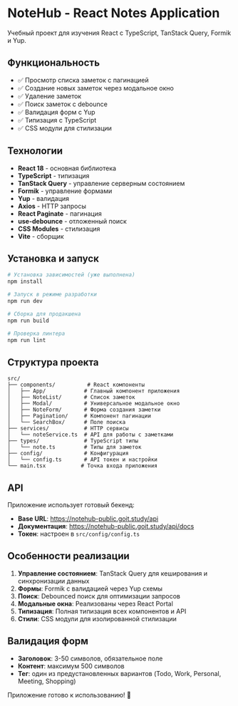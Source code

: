 # NoteHub - React Notes Application

Учебный проект для изучения React с TypeScript, TanStack Query, Formik и Yup.

## Функциональность

- ✅ Просмотр списка заметок с пагинацией
- ✅ Создание новых заметок через модальное окно
- ✅ Удаление заметок
- ✅ Поиск заметок с debounce
- ✅ Валидация форм с Yup
- ✅ Типизация с TypeScript
- ✅ CSS модули для стилизации

## Технологии

- **React 18** - основная библиотека
- **TypeScript** - типизация
- **TanStack Query** - управление серверным состоянием
- **Formik** - управление формами
- **Yup** - валидация
- **Axios** - HTTP запросы
- **React Paginate** - пагинация
- **use-debounce** - отложенный поиск
- **CSS Modules** - стилизация
- **Vite** - сборщик

## Установка и запуск

```bash
# Установка зависимостей (уже выполнена)
npm install

# Запуск в режиме разработки
npm run dev

# Сборка для продакшена
npm run build

# Проверка линтера
npm run lint
```

## Структура проекта

```
src/
├── components/          # React компоненты
│   ├── App/            # Главный компонент приложения
│   ├── NoteList/       # Список заметок
│   ├── Modal/          # Универсальное модальное окно
│   ├── NoteForm/       # Форма создания заметки
│   ├── Pagination/     # Компонент пагинации
│   └── SearchBox/      # Поле поиска
├── services/           # HTTP сервисы
│   └── noteService.ts  # API для работы с заметками
├── types/              # TypeScript типы
│   └── note.ts         # Типы для заметок
├── config/             # Конфигурация
│   └── config.ts       # API токен и настройки
└── main.tsx           # Точка входа приложения
```

## API

Приложение использует готовый бекенд:
- **Base URL**: https://notehub-public.goit.study/api
- **Документация**: https://notehub-public.goit.study/api/docs
- **Токен**: настроен в `src/config/config.ts`

## Особенности реализации

1. **Управление состоянием**: TanStack Query для кеширования и синхронизации данных
2. **Формы**: Formik с валидацией через Yup схемы
3. **Поиск**: Debounced поиск для оптимизации запросов
4. **Модальные окна**: Реализованы через React Portal
5. **Типизация**: Полная типизация всех компонентов и API
6. **Стили**: CSS модули для изолированной стилизации

## Валидация форм

- **Заголовок**: 3-50 символов, обязательное поле
- **Контент**: максимум 500 символов
- **Тег**: один из предустановленных вариантов (Todo, Work, Personal, Meeting, Shopping)

Приложение готово к использованию! 🚀
